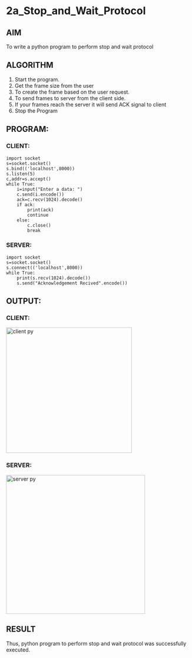 # 2a_Stop_and_Wait_Protocol
## AIM 
To write a python program to perform stop and wait protocol
## ALGORITHM
1. Start the program.
2. Get the frame size from the user
3. To create the frame based on the user request.
4. To send frames to server from the client side.
5. If your frames reach the server it will send ACK signal to client
6. Stop the Program
## PROGRAM:
### CLIENT:
```
import socket
s=socket.socket()
s.bind(('localhost',8000))
s.listen(5)
c,addr=s.accept()
while True:
    i=input("Enter a data: ")
    c.send(i.encode())
    ack=c.recv(1024).decode()
    if ack:
        print(ack)
        continue
    else:
        c.close()
        break
```
### SERVER:
```
import socket
s=socket.socket()
s.connect(('localhost',8000))
while True:
    print(s.recv(1024).decode())
    s.send("Acknowledgement Recived".encode())
```
## OUTPUT:
### CLIENT:
<img width="341" alt="client py" src="https://github.com/Ganesh23013987/2a_Stop_and_Wait_Protocol/assets/147473768/54eacd18-7d96-4bec-b22f-ec5db1bdccc0">

### SERVER:
<img width="377" alt="server py" src="https://github.com/Ganesh23013987/2a_Stop_and_Wait_Protocol/assets/147473768/bf40e73c-8923-4a1c-be75-43efd04bd3f8">


## RESULT
Thus, python program to perform stop and wait protocol was successfully executed.
